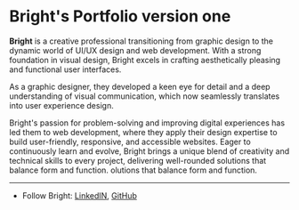 # Bright's Portfolio version one

**Bright** is a creative professional transitioning from graphic design to the dynamic world of UI/UX design and web development. With a strong foundation in visual design, Bright excels in crafting aesthetically pleasing and functional user interfaces. 

As a graphic designer, they developed a keen eye for detail and a deep understanding of visual communication, which now seamlessly translates into user experience design.

Bright's passion for problem-solving and improving digital experiences has led them to web development, where they apply their design expertise to build user-friendly, responsive, and accessible websites. Eager to continuously learn and evolve, Bright brings a unique blend of creativity and technical skills to every project, delivering well-rounded solutions that balance form and function.
olutions that balance form and function.

---

* Follow Bright: [LinkedIN](https://www.linkedin.com/in/akinola-bright-27b2b92a0/), [GitHub](https://github.com/darksknndknight)
